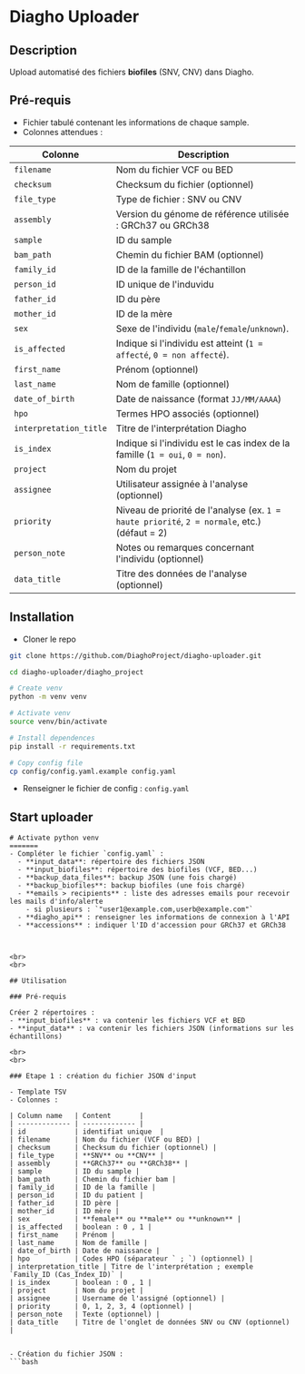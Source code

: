# Diagho Uploader

## Description

Upload automatisé des fichiers **biofiles** (SNV, CNV) dans Diagho.



## Pré-requis

- Fichier tabulé contenant les informations de chaque sample.
- Colonnes attendues :


| **Colonne**              | **Description** |
|--------------------------|----------------|
| `filename`              | Nom du fichier VCF ou BED |
| `checksum`              | Checksum du fichier (optionnel) |
| `file_type`             | Type de fichier : SNV ou CNV |
| `assembly`              | Version du génome de référence utilisée : GRCh37 ou GRCh38 |
| `sample`                | ID du sample |
| `bam_path`              | Chemin du fichier BAM (optionnel) |
| `family_id`            | ID de la famille de l'échantillon |
| `person_id`            | ID unique de l'induvidu |
| `father_id`            | ID du père |
| `mother_id`            | ID de la mère |
| `sex`                  | Sexe de l'individu (`male`/`female`/`unknown`). |
| `is_affected`          | Indique si l'individu est atteint (`1 = affecté`, `0 = non affecté`). |
| `first_name`           | Prénom (optionnel) |
| `last_name`            | Nom de famille (optionnel) |
| `date_of_birth`        | Date de naissance (format `JJ/MM/AAAA`) |
| `hpo`                  | Termes HPO associés (optionnel) |
| `interpretation_title` | Titre de l'interprétation Diagho |
| `is_index`             | Indique si l'individu est le cas index de la famille (`1 = oui`, `0 = non`). |
| `project`              | Nom du projet |
| `assignee`             | Utilisateur assignée à l'analyse (optionnel) |
| `priority`             | Niveau de priorité de l'analyse (ex. `1 = haute priorité`, `2 = normale`, etc.) (défaut = 2) |
| `person_note`          | Notes ou remarques concernant l'individu (optionnel) |
| `data_title`           | Titre des données de l'analyse (optionnel) |


## Installation

- Cloner le repo

```bash
git clone https://github.com/DiaghoProject/diagho-uploader.git

cd diagho-uploader/diagho_project

# Create venv
python -m venv venv

# Activate venv
source venv/bin/activate

# Install dependences
pip install -r requirements.txt

# Copy config file
cp config/config.yaml.example config.yaml
```

- Renseigner le fichier de config : `config.yaml`



## Start uploader

```
# Activate python venv
=======
- Compléter le fichier `config.yaml` :
  - **input_data**: répertoire des fichiers JSON
  - **input_biofiles**: répertoire des biofiles (VCF, BED...)
  - **backup_data_files**: backup JSON (une fois chargé)
  - **backup_biofiles**: backup biofiles (une fois chargé)
  - **emails > recipients** : liste des adresses emails pour recevoir les mails d'info/alerte
    - si plusieurs : `"user1@example.com,userb@example.com"`
  - **diagho_api** : renseigner les informations de connexion à l'API
  - **accessions** : indiquer l'ID d'accession pour GRCh37 et GRCh38



<br>
<br>

## Utilisation

### Pré-requis

Créer 2 répertoires :
- **input_biofiles** : va contenir les fichiers VCF et BED
- **input_data** : va contenir les fichiers JSON (informations sur les échantillons)

<br>
<br>

### Etape 1 : création du fichier JSON d'input

- Template TSV
- Colonnes :

| Column name   | Content       |
| ------------- | ------------- |
| id            | identifiat unique  |
| filename      | Nom du fichier (VCF ou BED) |
| checksum	    | Checksum du fichier (optionnel) |
| file_type     | **SNV** ou **CNV** |
| assembly      | **GRCh37** ou **GRCh38** |
| sample        | ID du sample |
| bam_path      | Chemin du fichier bam |
| family_id     | ID de la famille | 
| person_id	    | ID du patient | 
| father_id	    | ID père |
| mother_id	    | ID mère |
| sex           | **female** ou **male** ou **unknown** |
| is_affected   | boolean : 0 , 1 |
| first_name    | Prénom |
| last_name     | Nom de famille | 
| date_of_birth | Date de naissance | 
| hpo           | Codes HPO (séparateur ` ; `) (optionnel) | 
| interpretation_title | Titre de l'interprétation ; exemple `Family_ID (Cas_Index_ID)` |
| is_index      | boolean : 0 , 1 |
| project       | Nom du projet |
| assignee      | Username de l'assigné (optionnel) | 
| priority      | 0, 1, 2, 3, 4 (optionnel) |
| person_note   | Texte (optionnel) |
| data_title    | Titre de l'onglet de données SNV ou CNV (optionnel) |


- Création du fichier JSON :
```bash





